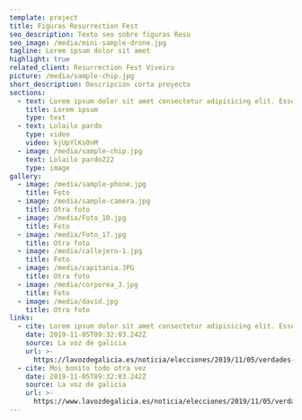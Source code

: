 ```yaml
---
template: project
title: Figuras Resurrection Fest
seo_description: Texto seo sobre figuras Resu
seo_image: /media/mini-sample-drone.jpg
tagline: Lorem ipsum dolor sit amet
highlight: true
related_client: Resurrection Fest Viveiro
picture: /media/sample-chip.jpg
short_description: Descripción corta proyecto
sections:
  - text: Lorem ipsum dolor sit amet consectetur adipisicing elit. Esse voluptatum autem ex? Exercitationem impedit, sed beatae autem ut quasi totam?
    title: Lorem ipsum
    type: text
  - text: Lolailo pardo
    type: video
    video: kjUpYlKs0nM
  - image: /media/sample-chip.jpg
    text: Lolailo pardo222
    type: image
gallery:
  - image: /media/sample-phone.jpg
    title: Foto
  - image: /media/sample-camera.jpg
    title: Otra foto
  - image: /media/Foto_10.jpg
    title: Foto
  - image: /media/Foto_17.jpg
    title: Otra foto
  - image: /media/callejero-1.jpg
    title: Foto
  - image: /media/capitania.JPG
    title: Otra foto
  - image: /media/corporea_3.jpg
    title: Foto
  - image: /media/david.jpg
    title: Otra foto
links:
  - cite: Lorem ipsum dolor sit amet consectetur adipisicing elit. Esse voluptatum autem ex? Exercitationem impedit, sed beatae autem ut quasi totam?
    date: 2019-11-05T09:32:03.242Z
    source: La voz de galicia
    url: >-
      https://lavozdegalicia.es/noticia/elecciones/2019/11/05/verdades-mentiras-debate/00031572914180193439805.htm
  - cite: Moi bonito todo otra vez
    date: 2019-11-05T09:32:03.242Z
    source: La voz de galicia
    url: >-
      https://www.lavozdegalicia.es/noticia/elecciones/2019/11/05/verdades-mentiras-debate/00031572914180193439805.htm
---
```

